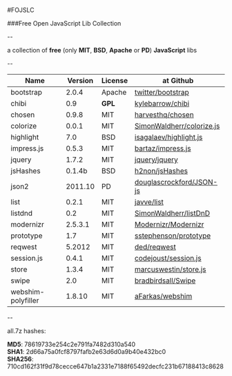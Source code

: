 #FOJSLC

###Free Open JavaScript Lib Collection  

--

a collection of **free** (only **MIT**, **BSD**, **Apache** or **PD**) **JavaScript** libs  

--

Name               | Version | License | at Github
-------------------|---------|---------|-----------
bootstrap          | 2.0.4   | Apache  | [twitter/bootstrap](https://github.com/twitter/bootstrap)
chibi              | 0.9     | **GPL** | [kylebarrow/chibi](https://github.com/kylebarrow/chibi)
chosen             | 0.9.8   | MIT     | [harvesthq/chosen](https://github.com/harvesthq/chosen)
colorize           | 0.0.1   | MIT     | [SimonWaldherr/colorize.js](https://github.com/SimonWaldherr/colorize.js)
highlight          | 7.0     | BSD     | [isagalaev/highlight.js](https://github.com/isagalaev/highlight.js)
impress.js         | 0.5.3   | MIT     | [bartaz/impress.js](https://github.com/bartaz/impress.js)
jquery             | 1.7.2   | MIT     | [jquery/jquery](https://github.com/jquery/jquery)
jsHashes           | 0.1.4b  | BSD     | [h2non/jsHashes](https://github.com/h2non/jsHashes)
json2              | 2011.10 | PD      | [douglascrockford/JSON-js](https://github.com/douglascrockford/JSON-js)
list               | 0.2.1   | MIT     | [javve/list](https://github.com/javve/list)
listdnd            | 0.2     | MIT     | [SimonWaldherr/listDnD](https://github.com/SimonWaldherr/listDnD)
modernizr          | 2.5.3.1 | MIT     | [Modernizr/Modernizr](https://github.com/Modernizr/Modernizr)
prototype          | 1.7     | MIT     | [sstephenson/prototype](https://github.com/sstephenson/prototype)
reqwest            | 5.2012  | MIT     | [ded/reqwest](https://github.com/ded/reqwest)
session.js         | 0.4.1   | MIT     | [codejoust/session.js](https://github.com/codejoust/session.js)
store              | 1.3.4   | MIT     | [marcuswestin/store.js](https://github.com/marcuswestin/store.js)
swipe              | 2.0     | MIT     | [bradbirdsall/Swipe](https://github.com/bradbirdsall/Swipe)
webshim-polyfiller | 1.8.10  | MIT     | [aFarkas/webshim](https://github.com/aFarkas/webshim)

--

all.7z hashes:  

**MD5**: 78619733e254c2e791fa7482d310a540  
**SHA1**: 2d66a75a0fcf8797fafb2e63d6d0a9b40e432bc0  
**SHA256**: 710cd162f31f9d78cecce647b1a2331e7188f65492decfc231b67188413c8628
